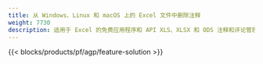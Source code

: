 ```yaml
---
title: 从 Windows、Linux 和 macOS 上的 Excel 文件中删除注释
weight: 7730
description: 适用于 Excel 的免费应用程序和 API XLS、XLSX 和 ODS 注释和评论管理
---
```

{{< blocks/products/pf/agp/feature-solution >}} 

